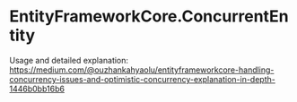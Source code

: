 # EntityFrameworkCore.ConcurrentEntity

Usage and detailed explanation:
https://medium.com/@ouzhankahyaolu/entityframeworkcore-handling-concurrency-issues-and-optimistic-concurrency-explanation-in-depth-1446b0bb16b6
